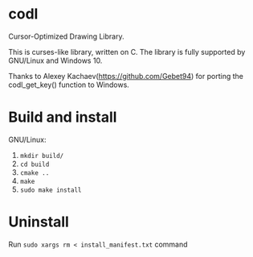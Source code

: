 # codl
Cursor-Optimized Drawing Library.

This is curses-like library, written on C. The library is fully supported by GNU/Linux and Windows 10.

Thanks to Alexey Kachaev(https://github.com/Gebet94) for porting the codl_get_key() function to Windows.

# Build and install

GNU/Linux:

1. `mkdir build/`
2. `cd build`
3. `cmake ..`
4. `make`
5. `sudo make install`

# Uninstall
Run `sudo xargs rm < install_manifest.txt` command
